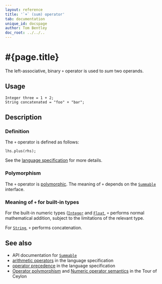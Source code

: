 ```yaml
---
layout: reference
title: '`+` (sum) operator'
tab: documentation
unique_id: docspage
author: Tom Bentley
doc_root: ../../..
---
```


# #{page.title}

The left-associative, binary `+` operator is used to *sum* two operands.

## Usage 

    Integer three = 1 + 2;
    String concatenated = "foo" + "bar";

## Description

### Definition

The `+` operator is defined as follows:

<!-- check:none -->
    lhs.plus(rhs);

See the [language specification](#{site.urls.spec_current}#arithmetic) for more details.

### Polymorphism

The `+` operator is [polymorphic](#{page.doc_root}/reference/operator/operator-polymorphism). 
The meaning of `+` depends on the 
[`Summable`](#{site.urls.apidoc_current}/Summable.type.html) interface.

### Meaning of `+` for built-in types

For the built-in numeric types ([`Integer`](#{site.urls.apidoc_current}/class_Integer.html) and
[`Float`](#{site.urls.apidoc_current}/class_Float.html),
`+` performs normal mathematical addition, subject to the limitations
of the relevant type.

For [`String`](#{site.urls.apidoc_current}/class_String.html), `+` performs concatenation.


## See also

* API documentation for [`Summable`](#{site.urls.apidoc_current}/Summable.type.html)
* [arithmetic operators](#{site.urls.spec_current}#arithmetic) in the 
  language specification
* [operator precedence](#{site.urls.spec_current}#operatorprecedence) in the 
  language specification
* [Operator polymorphism](#{page.doc_root}/tour/language-module/#operator_polymorphism) 
  and 
  [Numeric operator semantics](#{page.doc_root}/tour/language-module/#numeric_operator_semantics) 
  in the Tour of Ceylon
